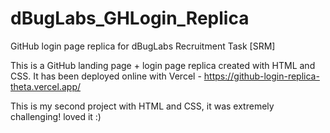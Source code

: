 # dBugLabs_GHLogin_Replica
GitHub login page replica for dBugLabs Recruitment Task [SRM]

This is a GitHub landing page + login page replica created with HTML and CSS. It has been deployed online with
Vercel - https://github-login-replica-theta.vercel.app/

This is my second project with HTML and CSS, it was extremely challenging! loved it :)


